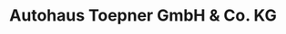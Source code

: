 ---
title: "Autohaus Toepner GmbH & Co. KG"
url: /leutenbach/autohaus-toepner-gmbh-und-co-kg/
shop: Autohaus
---